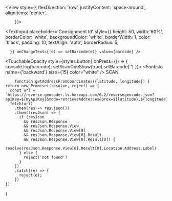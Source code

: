 <View
        style={{
          flexDirection: 'row',
          justifyContent: 'space-around',
          alignItems: 'center',
          
        }}>

<TextInput placeholder='Consignment Id' style={{
        height: 50,
        width:'60%',
        borderColor: 'white',
        backgroundColor: 'white',
        borderWidth: 1,
        color: 'black',
        padding: 10,
        textAlign: 'auto',
        borderRadius: 5,
       
      }} onChangeText={(e) => setBarcode(e)} value={barcode} />


<TouchableOpacity
          style={styles.button}
          onPress={() => {
            console.log(barcode);
            setScanOneShow(true)
            setBarcode('')
          }}>
          <Fontisto
            name={'backward'}
            size={15}
            color="white"
          />
          <Text style={{...styles.text}}>SCAN</Text>
        </TouchableOpacity></View>






        function getAddressFromCoordinates({latitude, longitude}) {
    return new Promise((resolve, reject) => {
      const url = `https://reverse.geocoder.ls.hereapi.com/6.2/reversegeocode.json?apiKey=${myApiKey}&mode=retrieveAddresses&prox=${latitude},${longitude}`
      fetch(url)
        .then(res => res.json())
        .then((resJson) => {
          if (resJson
            && resJson.Response
            && resJson.Response.View
            && resJson.Response.View[0]
            && resJson.Response.View[0].Result
            && resJson.Response.View[0].Result[0]) {
            resolve(resJson.Response.View[0].Result[0].Location.Address.Label)
          } else {
            reject('not found')
          }
        })
        .catch((e) => {
          reject(e);
        })
    })
  }